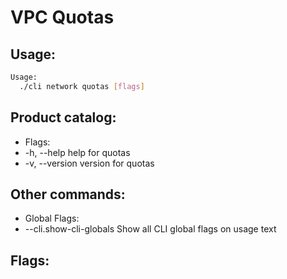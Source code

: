 # VPC Quotas

## Usage:
```bash
Usage:
  ./cli network quotas [flags]
```

## Product catalog:
- Flags:
- -h, --help      help for quotas
- -v, --version   version for quotas

## Other commands:
- Global Flags:
- --cli.show-cli-globals   Show all CLI global flags on usage text

## Flags:
```bash

```


